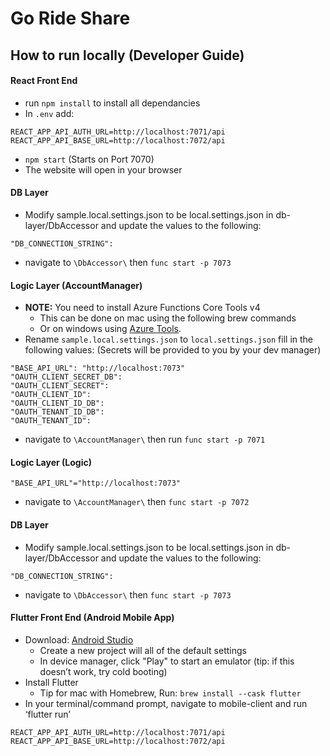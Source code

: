 # Go Ride Share

## How to run locally (Developer Guide)
#### React Front End
- run `npm install` to install all dependancies
- In `.env` add:
```
REACT_APP_API_AUTH_URL=http://localhost:7071/api
REACT_APP_API_BASE_URL=http://localhost:7072/api
```
- `npm start`  (Starts on Port 7070)
- The website will open in your browser

#### DB Layer
- Modify sample.local.settings.json to be local.settings.json in db-layer/DbAccessor and update the values to the following:
```
"DB_CONNECTION_STRING":
```
-  navigate to `\DbAccessor\` then `func start -p 7073`

#### Logic Layer (AccountManager)
- **NOTE:** You need to install Azure Functions Core Tools v4
   - This can be done on mac using the following brew commands
   - Or on windows using [Azure Tools](https://learn.microsoft.com/en-us/azure/azure-functions/functions-run-local?tabs=windows%2Cisolated-process%2Cnode-v4%2Cpython-v2%2Chttp-trigger%2Ccontainer-apps&pivots=programming-language-csharp#install-the-azure-functions-core-tools:~:text=quickstart%20article.-,Install%20the%20Azure%20Functions%20Core%20Tools,-The%20recommended%20way).
- Rename `sample.local.settings.json` to `local.settings.json` fill in the following values: (Secrets will be provided to you by your dev manager)
```
"BASE_API_URL": "http://localhost:7073"
"OAUTH_CLIENT_SECRET_DB":
"OAUTH_CLIENT_SECRET":
"OAUTH_CLIENT_ID":
"OAUTH_CLIENT_ID_DB":
"OAUTH_TENANT_ID_DB":
"OAUTH_TENANT_ID":
``` 
- navigate to `\AccountManager\` then run `func start -p 7071`

#### Logic Layer (Logic)
```
"BASE_API_URL"="http://localhost:7073"
```
- navigate to  `\AccountManager\` then `func start -p 7072`

#### DB Layer
- Modify sample.local.settings.json to be local.settings.json in db-layer/DbAccessor and update the values to the following:
```
"DB_CONNECTION_STRING":
```
-  navigate to `\DbAccessor\` then `func start -p 7073`

#### Flutter Front End (Android Mobile App)
- Download: [Android Studio](https://developer.android.com/studio)
   - Create a new project will all of the default settings
   - In device manager, click "Play" to start an emulator (tip: if this doesn’t work, try cold booting)
- Install Flutter 
   - Tip for mac with Homebrew, Run: `brew install --cask flutter`
- In your terminal/command prompt, navigate to mobile-client and run ‘flutter run’

```
REACT_APP_API_AUTH_URL=http://localhost:7071/api
REACT_APP_API_BASE_URL=http://localhost:7072/api
```